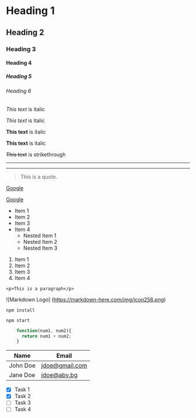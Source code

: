 <!-- Headings -->
# Heading 1
## Heading 2
### Heading 3
#### Heading 4
##### Heading 5
###### Heading 6

<!-- Italics -->
*This text* is italic

_This text_ is italic

<!-- Strong (bold) (You can escape the characters with \)-->
**This text** is italic 

__This text__ is italic

<!-- Strikethrough -->
~~This text~~ is strikethrough

<!-- Horizontal Rule(separators) -->
---
___

<!-- Blockquote -->
> This is a quote.

<!-- Links -->
[Google](http://google.com)

[Google](http://google.com "Google Bitch")

<!-- UL -->
* Item 1
* Item 2
* Item 3
* Item 4
  * Nested Item 1
  * Nested Item 2
  * Nested Item 3

<!-- OL -->
1. Item 1
1. Item 2
1. Item 3
1. Item 4

<!-- Inline Code Block -->
`<p>This is a paragraph</p>`

<!-- Images -->
![Markdown Logo]
(https://markdown-here.com/img/icon256.png)

<!-- GitHub Markdown -->

<!-- Code Blocks -->
```
npm install

npm start

```
```javascript
    function(num1, num2){
      return num1 + num2;
    }

```

<!-- Tables -->
| Name   | Email |
| --------  | -------------- |
| John Doe  | jdoe@gmail.com |
| Jane Doe  | jdoe@abv.bg    |

<!-- Task Lists -->
* [x] Task 1
* [x] Task 2
* [ ] Task 3
* [ ] Task 4